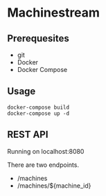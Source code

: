 # Machinestream

## Prerequesites
* git
* Docker
* Docker Compose

## Usage
```
docker-compose build
docker-compose up -d
```

## REST API

Running on localhost:8080

There are two endpoints.
* /machines
* /machines/${machine_id}
